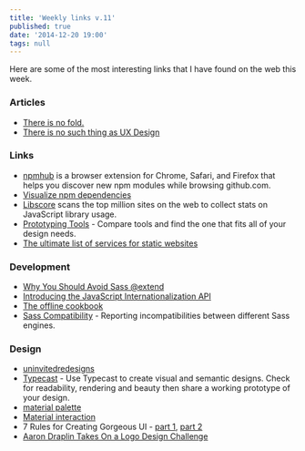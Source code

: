 ```yaml
---
title: 'Weekly links v.11'
published: true
date: '2014-12-20 19:00'
tags: null
---
```

Here are some of the most interesting links that I have found on the web this week.

### Articles
* [There is no fold.](https://adactio.com/links/7980/)
* [There is no such thing as UX Design](http://www.peterme.com/2014/12/01/there-is-no-such-thing-as-ux-design/)


### Links
* [npmhub](http://npmhub.org/) is a browser extension for Chrome, Safari, and Firefox that helps you discover new npm modules while browsing github.com.
* [Visualize npm dependencies](http://npm.anvaka.com/#/)
* [Libscore](http://libscore.com/) scans the top million sites on the web to collect stats on JavaScript library usage.
* [Prototyping Tools](http://prototypingtools.co/) - Compare tools and find the one that fits all of your design needs.
* [The ultimate list of services for static websites](http://cloudcannon.com/tips/2014/12/12/the-ultimate-list-of-services-for-static-websites.html)

### Development
* [Why You Should Avoid Sass @extend](http://www.sitepoint.com/avoid-sass-extend/)
* [Introducing the JavaScript Internationalization API](http://hacks.mozilla.org/2014/12/introducing-the-javascript-internationalization-api/)
* [The offline cookbook](http://jakearchibald.com/2014/offline-cookbook/)
* [Sass Compatibility](http://sass-compatibility.github.io/) - Reporting incompatibilities between different Sass engines.


### Design
* [uninvitedredesigns](http://uninvitedredesigns.com/)
* [Typecast](http://typecast.com/) - Use Typecast to create visual and semantic designs. Check for readability, rendering and beauty then share a working prototype of your design.
* [material palette](http://www.materialpalette.com/)
* [Material interaction](http://material.cmiscm.com/)
* 7 Rules for Creating Gorgeous UI - [part 1](https://medium.com/@erikdkennedy/7-rules-for-creating-gorgeous-ui-part-1-559d4e805cda), [part 2](https://medium.com/@erikdkennedy/7-rules-for-creating-gorgeous-ui-part-2-430de537ba96)
* [Aaron Draplin Takes On a Logo Design Challenge](https://vimeo.com/113751583)

